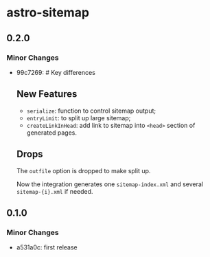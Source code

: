# astro-sitemap

## 0.2.0

### Minor Changes

- 99c7269: # Key differences

  ## New Features

  - `serialize`: function to control sitemap output;
  - `entryLimit`: to split up large sitemap;
  - `createLinkInHead`: add link to sitemap into `<head>` section of generated pages.

  ## Drops

  The `outfile` option is dropped to make split up.

  Now the integration generates one `sitemap-index.xml` and several `sitemap-{i}.xml` if needed.

## 0.1.0

### Minor Changes

- a531a0c: first release
